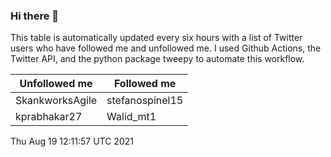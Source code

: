 ### Hi there 👋

This table is automatically updated every six hours with a list of Twitter users who have followed me and unfollowed me. I used Github Actions, the Twitter API, and the python package tweepy to automate this workflow.

| Unfollowed me |  Followed me |
| --- | --- |
|SkankworksAgile|stefanospinel15|
|kprabhakar27|Walid_mt1|
Thu Aug 19 12:11:57 UTC 2021
